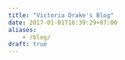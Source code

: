 ```yaml
---
title: "Victoria Drake's Blog"
date: 2017-01-01T16:39:29+07:00
aliases:
    - /blog/
draft: true
---
```

